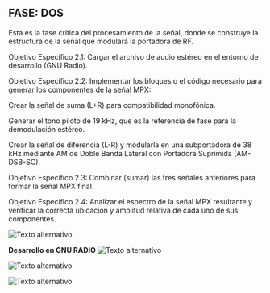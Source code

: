 ## FASE: DOS 
Esta es la fase crítica del procesamiento de la señal, donde se construye la estructura de la señal que modulará la portadora de RF.

Objetivo Específico 2.1: Cargar el archivo de audio estéreo en el entorno de desarrollo (GNU Radio).

Objetivo Específico 2.2: Implementar los bloques o el código necesario para generar los componentes de la señal MPX:

Crear la señal de suma (L+R) para compatibilidad monofónica.

Generar el tono piloto de 19 kHz, que es la referencia de fase para la demodulación estéreo.

Crear la señal de diferencia (L-R) y modularla en una subportadora de 38 kHz mediante AM de Doble Banda Lateral con Portadora Suprimida (AM-DSB-SC).

Objetivo Específico 2.3: Combinar (sumar) las tres señales anteriores para formar la señal MPX final.

Objetivo Específico 2.4: Analizar el espectro de la señal MPX resultante y verificar la correcta ubicación y amplitud relativa de cada uno de sus componentes.

![Texto alternativo](imagen_2025-10-19_200746772.png)

**Desarrollo en GNU RADIO** 
![Texto alternativo](2.2.jpeg)

![Texto alternativo](gnu_2.3.jpeg)

![Texto alternativo](valida.jpeg)
